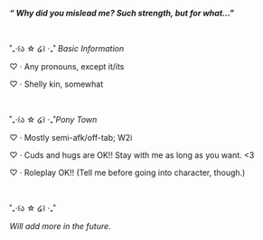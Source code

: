 <b><i>“ Why did you mislead me? Such strength, but for what...” </b></i>

<br>

˚₊‧꒰ა ☆ ໒꒱ ‧₊˚ <i>Basic Information</i>

♡ · Any pronouns, except it/its

♡ · Shelly kin, somewhat

<br>

˚₊‧꒰ა ☆ ໒꒱ ‧₊˚<i>Pony Town</i>

♡ · Mostly semi-afk/off-tab; W2i

♡ · Cuds and hugs are OK!! Stay with me as long as you want. <3

♡ · Roleplay OK!! (Tell me before going into character, though.)

<br> 

˚₊‧꒰ა ☆ ໒꒱ ‧₊˚

<i>Will add more in the future.</i>

